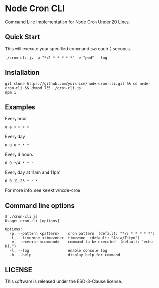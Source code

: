 
# Node Cron CLI

Command Line Implementation for Node Cron Under 20 Lines.

## Quick Start

This will execute your specified command `pwd` each 2 seconds.

```
./cron-cli.js -p "*/2 * * * * *" -e "pwd" --log
```

## Installation

```
git clone https://github.com/yuis-ice/node-cron-cli.git && cd node-cron-cli && chmod 755 ./cron-cli.js
npm i
```

## Examples

Every hour
```
0 0 * * * *
```

Every day
```
0 0 0 * * *
```

Every 4 hours
```
0 0 */4 * * *
```

Every day at 11am and 11pm
```
0 0 11,23 * * *
```

For more info, see [kelektiv/node-cron](https://github.com/kelektiv/node-cron)

## Command line options

```
$ ./cron-cli.js
Usage: cron-cli [options]

Options:
  -p, --pattern <pattern>    cron pattern  (default: "*/5 * * * * *")
  -t, --timezone <timezone>  timezone  (default: "Asia/Tokyo")
  -e, --execute <command>    command to be executed  (default: "echo Hi.")
  -l, --log                  enable console log
  -h, --help                 display help for command
```

## LICENSE

This software is released under the BSD-3-Clause license.
